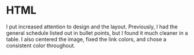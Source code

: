 # HTML

I put increased attention to design and the layout. Previously, I had the general schedule listed out in bullet points, but I found it much cleaner in a table. I also centered the image, fixed the link colors, and chose a consistent color throughout. 
